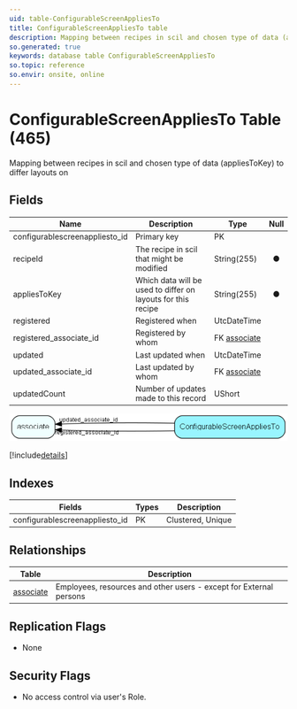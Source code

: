 ```yaml
---
uid: table-ConfigurableScreenAppliesTo
title: ConfigurableScreenAppliesTo table
description: Mapping between recipes in scil and chosen type of data (appliesToKey) to differ layouts on
so.generated: true
keywords: database table ConfigurableScreenAppliesTo
so.topic: reference
so.envir: onsite, online
---
```


# ConfigurableScreenAppliesTo Table (465)

Mapping between recipes in scil and chosen type of data (appliesToKey) to differ layouts on

## Fields

| Name | Description | Type | Null |
|------|-------------|------|:----:|
|configurablescreenappliesto\_id|Primary key|PK| |
|recipeId|The recipe in scil that might be modified|String(255)|&#x25CF;|
|appliesToKey|Which data will be used to differ on layouts for this recipe|String(255)|&#x25CF;|
|registered|Registered when|UtcDateTime| |
|registered\_associate\_id|Registered by whom|FK [associate](associate.md)| |
|updated|Last updated when|UtcDateTime| |
|updated\_associate\_id|Last updated by whom|FK [associate](associate.md)| |
|updatedCount|Number of updates made to this record|UShort| |


![ConfigurableScreenAppliesTo table relationship diagram](./media/ConfigurableScreenAppliesTo.png)

[!include[details](./includes/configurablescreenappliesto.md)]

## Indexes

| Fields | Types | Description |
|--------|-------|-------------|
|configurablescreenappliesto\_id |PK |Clustered, Unique |

## Relationships

| Table|  Description |
|------|-------------|
|[associate](associate.md)  |Employees, resources and other users - except for External persons |


## Replication Flags

* None

## Security Flags

* No access control via user's Role.

